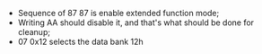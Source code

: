 * Sequence of 87 87 is enable extended function mode;
* Writing AA should disable it, and that's what should be done for cleanup;
* 07 0x12 selects the data bank 12h

